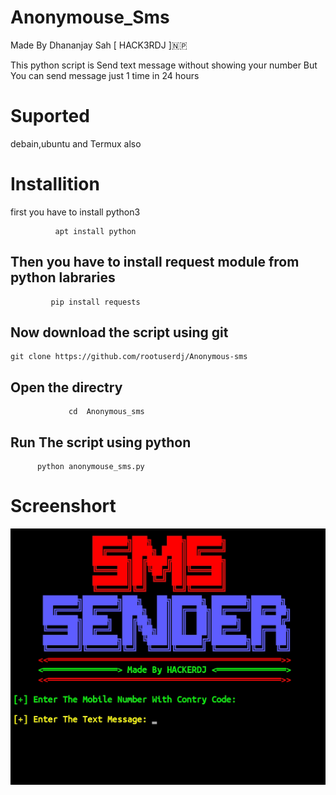# Anonymouse_Sms

Made By Dhananjay Sah [ HACK3RDJ ]🇳🇵


This python script is Send text message without showing your number 
But You can send message just 1 time in 24 hours
# Suported 
 debain,ubuntu and Termux also 
# Installition
  first you have to install python3


              apt install python


## Then you have to install request module from python labraries




             pip install requests


## Now download the script using git




          


    git clone https://github.com/rootuserdj/Anonymous-sms




## Open the directry 


                 cd  Anonymous_sms



## Run The script using python 



          python anonymouse_sms.py


# Screenshort

![My image](https://github.com/rootuserdj/Anonymous-sms/blob/main/img.jpg)

